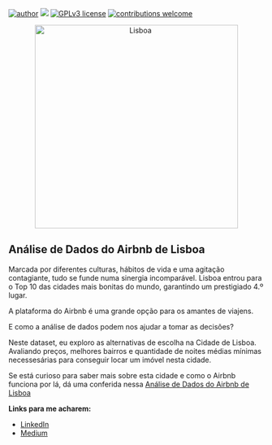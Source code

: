 [![author](https://img.shields.io/badge/author-oemeferreira-red.svg)](https://www.linkedin.com/in/oemeferreira/) [![](https://img.shields.io/badge/python-3.7+-blue.svg)](https://www.python.org/downloads/release/python-365/) [![GPLv3 license](https://img.shields.io/badge/License-GPLv3-blue.svg)](http://perso.crans.org/besson/LICENSE.html) [![contributions welcome](https://img.shields.io/badge/contributions-welcome-brightgreen.svg?style=flat)](https://github.com/oemeferreira/portfolio/issues)

<p align="center">
  <img src="https://images.unsplash.com/photo-1558102400-72da9fdbecae?ixlib=rb-4.0.3&ixid=MnwxMjA3fDB8MHxwaG90by1wYWdlfHx8fGVufDB8fHx8&auto=format&fit=crop&w=796&q=80" alt="Lisboa"height=400px >
</p>

## **Análise de Dados do Airbnb de Lisboa**
Marcada por diferentes culturas, hábitos de vida e uma agitação contagiante, tudo se funde numa sinergia incomparável. Lisboa entrou para o Top 10 das cidades mais bonitas do mundo, garantindo um prestigiado 4.º lugar.

A plataforma do Airbnb é uma grande opção para os amantes de viajens.

E como a análise de dados podem nos ajudar a tomar as decisões?

Neste dataset, eu exploro as alternativas de escolha na Cidade de Lisboa. Avaliando preços, melhores bairros e quantidade de noites médias mínimas necessesárias para conseguir locar um imóvel nesta cidade.

Se está curioso para saber mais sobre esta cidade e como o Airbnb funciona por lá, dá uma conferida nessa [Análise de Dados do Airbnb de Lisboa](https://github.com/oemeferreira/sigmoidal-projetos/blob/main/Analise-de-Dados-Pandas/Analisando_os_Dados_do_Airbnb.ipynb)

**Links para me acharem:**
* [LinkedIn](https://www.linkedin.com/in/oemeferreira)
* [Medium](https://medium.com/@emeferreira)
